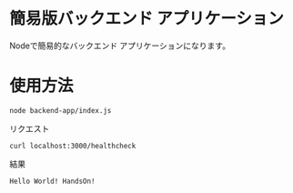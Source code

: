 
# 簡易版バックエンド アプリケーション

Nodeで簡易的なバックエンド アプリケーションになります。

# 使用方法
```
node backend-app/index.js
```

リクエスト
```
curl localhost:3000/healthcheck
```

結果
```
Hello World! HandsOn!
```

